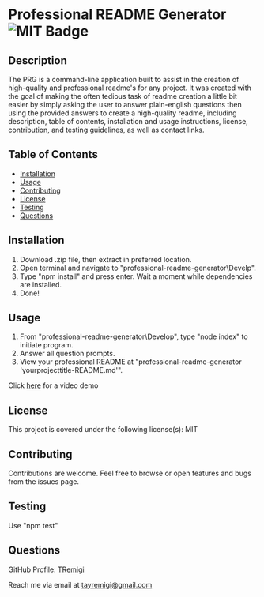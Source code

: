 # Professional README Generator ![MIT Badge](https://img.shields.io/badge/License-MIT-brightgreen)

## Description

The PRG is a command-line application built to assist in the creation of high-quality and professional readme's for any project. It was created with the goal of making the often tedious task of readme creation a little bit easier by simply asking the user to answer plain-english questions then using the provided answers to create a high-quality readme, including description, table of contents, installation and usage instructions, license, contribution, and testing guidelines, as well as contact links.


## Table of Contents

* [Installation](#installation)
* [Usage](#usage)
* [Contributing](#contributing)
* [License](#license)
* [Testing](#testing)
* [Questions](#questions)


## Installation

1. Download .zip file, then extract in preferred location.
2. Open terminal and navigate to "professional-readme-generator\Develp".
3. Type "npm install" and press enter. Wait a moment while dependencies are installed.
4. Done!


## Usage 

1. From "professional-readme-generator\Develop", type "node index" to initiate program.
2. Answer all question prompts.
3. View your professional README at "professional-readme-generator 'yourprojecttitle-README.md'".

Click [here](https://drive.google.com/file/d/1M259ouoXmZX4GNYc8BX3DiYq-zxTDI8u/view?usp=sharing) for a video demo


## License

This project is covered under the following license(s):
MIT


## Contributing

Contributions are welcome. Feel free to browse or open features and bugs from the issues page.


## Testing

Use "npm test"


## Questions

GitHub Profile: [TRemigi](https://github.com/TRemigi)

Reach me via email at [tayremigi@gmail.com](tayremigi@gmail.com)

